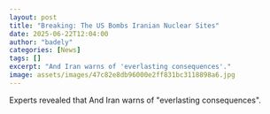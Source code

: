 ```yaml
---
layout: post
title: "Breaking: The US Bombs Iranian Nuclear Sites"
date: 2025-06-22T12:04:00
author: "badely"
categories: [News]
tags: []
excerpt: "And Iran warns of 'everlasting consequences'."
image: assets/images/47c82e8db96000e2ff831bc3118898a6.jpg
---
```


Experts revealed that And Iran warns of "everlasting consequences".

